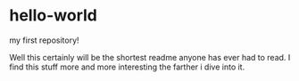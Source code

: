 # hello-world
my first repository!

Well this certainly will be the shortest readme anyone has ever had to read.  I find this stuff more and more interesting the farther i dive into it.
